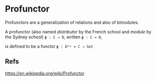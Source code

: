 # Profunctor

Profunctors are a generalization of relations and also of bimodules.

A profunctor (also named *distributor* by the French school and *module* by the Sydney school) `ϕ : C → D`, written `ϕ : C ↛ D`,

is defined to be a functor `ϕ : Dᵒᵖ × C → Set`





## Refs

https://en.wikipedia.org/wiki/Profunctor
